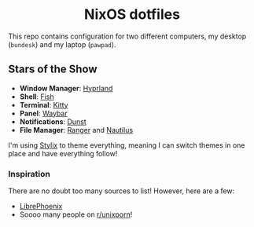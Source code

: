 <div align="center">

<h1>NixOS dotfiles</h1>
</div>

This repo contains configuration for two different computers, my desktop
(`bundesk`) and my laptop (`pawpad`).

## Stars of the Show

- **Window Manager**: [Hyprland](https://hyprland.org)
- **Shell**: [Fish](https://fishshell.com)
- **Terminal**: [Kitty](https://sw.kovidgoyal.net/kitty)
- **Panel**: [Waybar](https://github.com/Alexays/Waybar)
- **Notifications**: [Dunst](https://github.com/dunst-project/dunst)
- **File Manager**: [Ranger](https://github.com/ranger/ranger) and [Nautilus](https://apps.gnome.org/Nautilus/)

I'm using [Stylix](https://github.com/danth/stylix) to theme everything, meaning I can switch themes in one place and have everything follow!

### Inspiration

There are no doubt too many sources to list! However, here are a few:

- [LibrePhoenix](https://www.youtube.com/@librephoenix/videos)
- Soooo many people on [r/unixporn](https://reddit.com/r/unixporn)!

